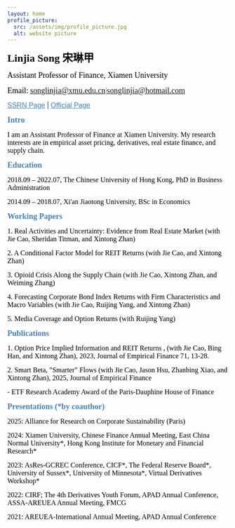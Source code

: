 ```yaml
---
layout: home
profile_picture:
  src: /assets/img/profile_picture.jpg
  alt: website picture
---
```



<p>
<b><font color="Black" face="微软正黑" size=5 class="aa">Linjia Song 宋琳甲</font></b>
</p>
<p>
<font color="Black" face="微软正黑" size=4 class="aa">Assistant Professor of Finance, Xiamen University</font>
</p>

<p>
<font color="Black" face="微软正黑" size=4>Email:</font>
<font color="SteelBlue" face="微软正黑" size=4><a href="mailto: songlinjia@xmu.edu.cn">songlinjia@xmu.edu.cn</a>|<a href="mailto: songlinjia@hotmail.com">songlinjia@hotmail.com</a></font>
</p>


<p>
  <a href="https://papers.ssrn.com/sol3/cf_dev/AbsByAuth.cfm?per_id=3160827" target="_blank" style="color: SteelBlue; font-family: 'Microsoft JhengHei', sans-serif; font-size: 16px;">SSRN Page</a> |
  <a href="https://smr.xmu.edu.cn/TeacherWeb/Teacher_Details_2022.aspx?User_ID=1234" target="_blank" style="color: SteelBlue; font-family: 'Microsoft JhengHei', sans-serif; font-size: 16px;">Official Page</a>
</p>



<p>
<b><font color="SteelBlue" face="微软正黑" size=4 class="aa">Intro</font></b>
</p>
<p>
<font color="black" face="微软正黑" size=3>I am an Assistant Professor of Finance at Xiamen University. My research interests are in empirical asset pricing, derivatives, real estate finance, and supply chain.</font>
</p>



<p>
<b><font color="SteelBlue" face="微软正黑" size=4 class="aa">Education</font></b>
</p>
<p>
<font color="black" face="微软正黑" size=3>2018.09 – 2022.07,	 The Chinese University of Hong Kong, PhD in Business Administration</font>
</p>
<p>
<font color="black" face="微软正黑" size=3>2014.09 – 2018.07, Xi'an Jiaotong University, BSc in Economics</font>
</p>

<p>
<b><font color="SteelBlue" face="微软正黑" size=4 class="aa">Working Papers</font></b>
</p>

<p>
<font color="black" face="微软正黑" size=3>1. Real Activities and Uncertainty: Evidence from Real Estate Market (with Jie Cao, Sheridan Titman, and Xintong Zhan)</font>
</p>
<p>
<font color="black" face="微软正黑" size=3>2. A Conditional Factor Model for REIT Returns (with Jie Cao, and Xintong Zhan)</font>
</p>
<p>
<font color="black" face="微软正黑" size=3>3. Opioid Crisis Along the Supply Chain (with Jie Cao, Xintong Zhan, and Weiming Zhang) </font>
</p>
<p>
<font color="black" face="微软正黑" size=3>4. Forecasting Corporate Bond Index Returns with Firm Characteristics and Macro Variables  (with Jie Cao, Ruijing Yang, and Xintong Zhan)</font>
</p>
<p>
<font color="black" face="微软正黑" size=3>5. Media Coverage and Option Returns (with Ruijing Yang)</font>
</p>


<p>
<b><font color="SteelBlue" face="微软正黑" size=4 class="aa">Publications</font></b>
</p>
<p>
<font color="black" face="微软正黑" size=3>1. Option Price Implied Information and REIT Returns , (with Jie Cao, Bing Han, and Xintong Zhan), 2023, Journal of Empirical Finance 71, 13-28.</font>
</p>
<p>
<font color="black" face="微软正黑" size=3>2. Smart Beta, ”Smarter” Flows (with Jie Cao, Jason Hsu, Zhanbing Xiao, and Xintong Zhan), 2025, Journal of Empirical Finance </font>
</p>
<p>
<font color="black" face="微软正黑" size=3>- ETF Research Academy Award of the Paris-Dauphine House of Finance</font>
</p>

<p>
<b><font color="SteelBlue" face="微软正黑" size=4 class="aa">Presentations (*by coauthor)</font></b>
</p>
<p>
<font color="black" face="微软正黑" size=3>2025: Alliance for Research on Corporate Sustainability (Paris)  </font>
</p>
<p>
<font color="black" face="微软正黑" size=3>2024: Xiamen University, Chinese Finance Annual Meeting, East China Normal University*, Hong Kong Institute for Monetary and Financial Research*</font>
</p>
<p>
<font color="black" face="微软正黑" size=3>2023: AsRes-GCREC Conference, CICF*, The Federal Reserve Board*, University of Sussex*, University of Minnesota*, Virtual Derivatives Workshop*</font>
</p>
<p>
<font color="black" face="微软正黑" size=3>2022: CIRF; The 4th Derivatives Youth Forum, APAD Annual Conference, ASSA-AREUEA Annual Meeting, FMCG</font>
</p>
<p>
<font color="black" face="微软正黑" size=3>2021: AREUEA-International Annual Meeting, APAD Annual Conference</font>
</p>




